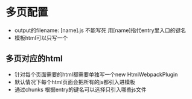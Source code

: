 # 多页配置
- output的filename: [name].js 不能写死 用[name]指代entry里入口的键名
- 模板html可以只写一个

## 多页对应的html
- 针对每个页面需要的html都需要单独写一个new HtmlWebpackPlugin
- 默认情况下每个html页面会把所有的js都引入进模板
- 通过chunks 根据entry的键名可以选择只引入哪些js文件 
